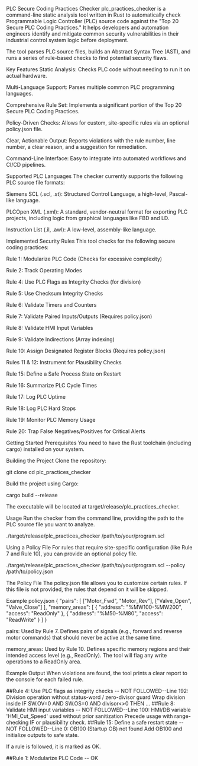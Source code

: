 PLC Secure Coding Practices Checker
plc_practices_checker is a command-line static analysis tool written in Rust to automatically check Programmable Logic Controller (PLC) source code against the "Top 20 Secure PLC Coding Practices." It helps developers and automation engineers identify and mitigate common security vulnerabilities in their industrial control system logic before deployment.

The tool parses PLC source files, builds an Abstract Syntax Tree (AST), and runs a series of rule-based checks to find potential security flaws.

Key Features
Static Analysis: Checks PLC code without needing to run it on actual hardware.

Multi-Language Support: Parses multiple common PLC programming languages.

Comprehensive Rule Set: Implements a significant portion of the Top 20 Secure PLC Coding Practices.

Policy-Driven Checks: Allows for custom, site-specific rules via an optional policy.json file.

Clear, Actionable Output: Reports violations with the rule number, line number, a clear reason, and a suggestion for remediation.

Command-Line Interface: Easy to integrate into automated workflows and CI/CD pipelines.

Supported PLC Languages
The checker currently supports the following PLC source file formats:

Siemens SCL (.scl, .st): Structured Control Language, a high-level, Pascal-like language.

PLCOpen XML (.xml): A standard, vendor-neutral format for exporting PLC projects, including logic from graphical languages like FBD and LD.

Instruction List (.il, .awl): A low-level, assembly-like language.

Implemented Security Rules
This tool checks for the following secure coding practices:

Rule 1: Modularize PLC Code (Checks for excessive complexity)

Rule 2: Track Operating Modes

Rule 4: Use PLC Flags as Integrity Checks (for division)

Rule 5: Use Checksum Integrity Checks

Rule 6: Validate Timers and Counters

Rule 7: Validate Paired Inputs/Outputs (Requires policy.json)

Rule 8: Validate HMI Input Variables

Rule 9: Validate Indirections (Array indexing)

Rule 10: Assign Designated Register Blocks (Requires policy.json)

Rules 11 & 12: Instrument for Plausibility Checks

Rule 15: Define a Safe Process State on Restart

Rule 16: Summarize PLC Cycle Times

Rule 17: Log PLC Uptime

Rule 18: Log PLC Hard Stops

Rule 19: Monitor PLC Memory Usage

Rule 20: Trap False Negatives/Positives for Critical Alerts

Getting Started
Prerequisites
You need to have the Rust toolchain (including cargo) installed on your system.

Building the Project
Clone the repository:

git clone <your-repository-url>
cd plc_practices_checker

Build the project using Cargo:

cargo build --release

The executable will be located at target/release/plc_practices_checker.

Usage
Run the checker from the command line, providing the path to the PLC source file you want to analyze.

./target/release/plc_practices_checker /path/to/your/program.scl

Using a Policy File
For rules that require site-specific configuration (like Rule 7 and Rule 10), you can provide an optional policy file.

./target/release/plc_practices_checker /path/to/your/program.scl --policy /path/to/policy.json

The Policy File
The policy.json file allows you to customize certain rules. If this file is not provided, the rules that depend on it will be skipped.

Example policy.json
{
  "pairs": [
    ["Motor_Fwd", "Motor_Rev"],
    ["Valve_Open", "Valve_Close"]
  ],
  "memory_areas": [
    { "address": "%MW100-%MW200", "access": "ReadOnly" },
    { "address": "%M50-%M80",     "access": "ReadWrite" }
  ]
}

pairs: Used by Rule 7. Defines pairs of signals (e.g., forward and reverse motor commands) that should never be active at the same time.

memory_areas: Used by Rule 10. Defines specific memory regions and their intended access level (e.g., ReadOnly). The tool will flag any write operations to a ReadOnly area.

Example Output
When violations are found, the tool prints a clear report to the console for each failed rule.

##Rule 4: Use PLC flags as integrity checks -- NOT FOLLOWED--Line 192: Division operation without status-word / zero-divisor guard Wrap division inside IF SW.OV=0 AND SW.OS=0 AND divisor<>0 THEN ...
##Rule 8: Validate HMI input variables -- NOT FOLLOWED--Line 100: HMI/DB variable 'HMI_Cut_Speed' used without prior sanitization Precede usage with range-checking IF or plausibility check.
##Rule 15: Define a safe restart state -- NOT FOLLOWED--Line 0: OB100 (Startup OB) not found Add OB100 and initialize outputs to safe state.

If a rule is followed, it is marked as OK.

##Rule 1: Modularize PLC Code -- OK
